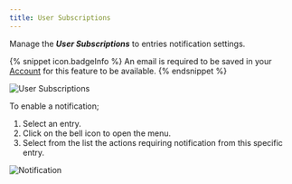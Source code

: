 ```yaml
---
title: User Subscriptions
---
```

Manage the ***User Subscriptions*** to entries notification settings.  

{% snippet icon.badgeInfo %} 
An email is required to be saved in your [Account](/server/web-interface/account-menu/edit-account/) for this feature to be available. 
{% endsnippet %}

![User Subscriptions](/img/en/server/serverop4024.png)
 
To enable a notification;  

1. Select an entry. 
1. Click on the bell icon to open the menu. 
1. Select from the list the actions requiring notification from this specific entry.  

![Notification](/img/en/server/serverop4001png.png)

